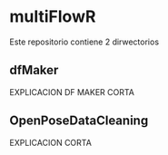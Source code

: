 # multiFlowR

Este repositorio contiene 2 dirwectorios

## dfMaker

EXPLICACION DF MAKER CORTA



## OpenPoseDataCleaning

EXPLICACION CORTA

